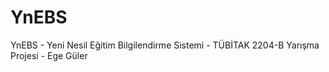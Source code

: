 # YnEBS
YnEBS - Yeni Nesil Eğitim Bilgilendirme Sistemi - TÜBİTAK 2204-B Yarışma Projesi - Ege Güler
